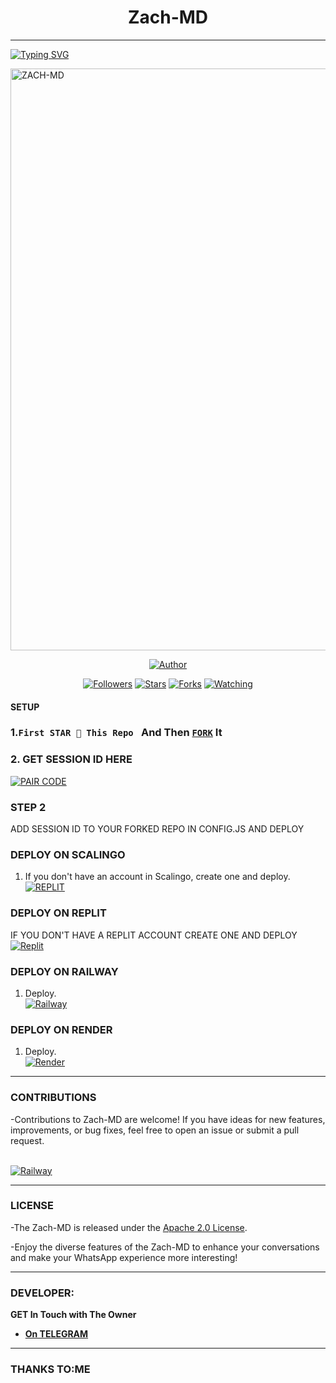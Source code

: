 <h1 align="center"> Zach-MD  </h1>
<p align="center">  
  
***
  
<a href="https://git.io/typing-svg"><img src="https://readme-typing-svg.demolab.com?font=Black+Ops+One&size=50&pause=1000&color=1BAFBAFF&center=true&width=910&height=100&lines=THANKS FOR CHOOSING ;Zach-MD;MULTI+DEVICE+WHATSAPP+BOT;CREATED+BY+ZACH;RELEASED+01.08.24" alt="Typing SVG" /></a>
  </p>
    <img alt="ZACH-MD" width="720" height="931" src="https://telegra.ph/file/1e544e25fb9217c7714b2.jpg">
<p align="center">
<priasgremorybot align="center">
<a href="https://github.com/Zachoenga/Zach-MD"><img title="Author" src="https://img.shields.io/badge/Zachoenga-black?style=for-the-badge&logo=github"></a>
<p align="center">
<a href="https://github.com/Zachoenga/followers"><img title="Followers" src="https://img.shields.io/github/followers/Zachoenga?color=blue&style=flat-square"></a>
<a href="https://github.com/Zachoenga/Zach-MD/stargazers/"><img title="Stars" src="https://img.shields.io/github/stars/Zachoenga/Zach-MD?color=red&style=flat-square"></a>
<a href="https://github.com/Zachoenga/Zach-MD/network/members"><img title="Forks" src="https://img.shields.io/github/forks/Zachoenga/Zach-MD?color=green&style=flat-square"></a>
<a href="https://github.com/Zachoenga/Zach-MD/watchers"><img title="Watching" src="https://img.shields.io/github/watchers/Zachoenga/Zach-MD?label=Watchers&color=yellow&style=flat-square"></a>

#### SETUP 

### 1.`First STAR 🌟 This Repo ` And Then [`FORK`](https://github.com/Zachoenga/Zach-MD/fork) It

### 2. GET SESSION ID HERE 

<a href='https://david-session-7xym.onrender.com/' target="_blank"><img alt='PAIR CODE' src='https://img.shields.io/badge/Click here to get your session id-blue?style=for-the-badge&logo=opencv&logoColor=white'/></a> 


### STEP 2
ADD SESSION ID TO YOUR FORKED REPO IN CONFIG.JS
AND DEPLOY

### DEPLOY ON SCALINGO

1. If you don't have an account in Scalingo, create one and deploy.
    <br>
    <a href='https://auth.scalingo.com/users/sign_in' target="_blank"><img alt='REPLIT' src='https://img.shields.io/badge/-DEPLOY-orange?style=for-the-badge&logo=scalingo&logoColor=white'/></a>


### DEPLOY ON REPLIT
IF YOU DON'T HAVE A REPLIT ACCOUNT CREATE ONE AND DEPLOY 
    <br>
    <a href='https://github.com/Zachoenga/Zach-MD' target="_blank"><img alt='Replit' src='https://img.shields.io/badge/-Deploy-red?style=for-the-badge&logo=replit&logoColor=white'/></a>
    
 ### DEPLOY ON RAILWAY 
1. Deploy.
    <br>
    <a href='https://github.com/Zachoenga/Zach-MD' target="_blank"><img alt='Railway' src='https://img.shields.io/badge/-Deploy-green?style=for-the-badge&logo=render&logoColor=white'/></a>

 ### DEPLOY ON RENDER 
1. Deploy.
    <br>
    <a href='https://dashboard.render.com/web/new' target="_blank"><img alt='Render' src='https://img.shields.io/badge/-Deploy-grey?style=for-the-badge&logo=railway&logoColor=white'/></a>

***


### CONTRIBUTIONS 
-Contributions to Zach-MD are welcome! If you have ideas for new features, improvements, or bug fixes, feel free to open an issue or submit a pull request.

<br>
    <a href='https://github.com/Zachoenga/Zach-MD/issues/new/choose' target="_blank"><img alt='Railway' src='https://img.shields.io/badge/-REPORT ISSUE-red?style=for-the-badge&logo=railway&logoColor=white'/></a>


***

### LICENSE 
-The Zach-MD is released under the [Apache 2.0 License](https://opensource.org/licenses/MIT).

-Enjoy the diverse features of the Zach-MD to enhance your conversations and make your WhatsApp experience more interesting!

***
### DEVELOPER:
**GET In Touch with The Owner**
- [**On TELEGRAM**](https://t.me/ZachMjeshi)

***

### THANKS TO:ME


